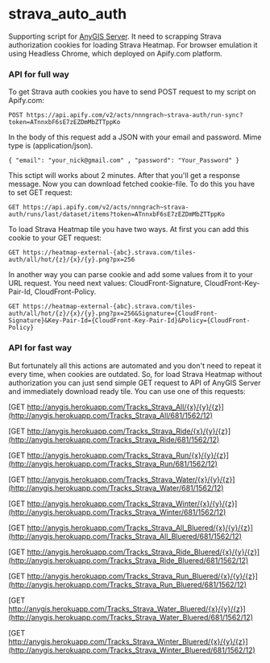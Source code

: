 # strava_auto_auth

Supporting script for [AnyGIS Server][00]. It need to scrapping Strava authorization cookies for loading Strava Heatmap. For browser emulation it using Headless Chrome, which deployed on Apify.com platform.

### API for full way

To get Strava auth cookies you have to send POST request to my script on Apify.com:

`POST https://api.apify.com/v2/acts/nnngrach~strava-auth/run-sync?token=ATnnxbF6sE7zEZDmMbZTTppKo`

In the body of this request add a JSON with your email and password. Mime type is (application/json).

`{ "email": "your_nick@gmail.com" , "password": "Your_Password" }`


This sctipt will works about 2 minutes. After that you'll get a response message. Now you can download fetched cookie-file. To do this you have to set GET request:

`GET https://api.apify.com/v2/acts/nnngrach~strava-auth/runs/last/dataset/items?token=ATnnxbF6sE7zEZDmMbZTTppKo`


To load Strava Heatmap tile you have two ways. At first you can add this cookie to your GET request:

`GET https://heatmap-external-{abc}.strava.com/tiles-auth/all/hot/{z}/{x}/{y}.png?px=256`

In another way you can parse cookie and add some values from it to your URL request. You need next values: CloudFront-Signature, CloudFront-Key-Pair-Id, CloudFront-Policy.

`GET https://heatmap-external-{abc}.strava.com/tiles-auth/all/hot/{z}/{x}/{y}.png?px=256&Signature={CloudFront-Signature}&Key-Pair-Id={CloudFront-Key-Pair-Id}&Policy={CloudFront-Policy}`


### API for fast way

But fortunately all this actions are automated and you don't need to repeat it every time, when cookies are outdated. So, for load Strava Heatmap without authorization you can just send simple GET request to API of AnyGIS Server and immediately download ready tile. You can use one of this requests:


[GET http://anygis.herokuapp.com/Tracks_Strava_All/{x}/{y}/{z}](http://anygis.herokuapp.com/Tracks_Strava_All/681/1562/12)

[GET http://anygis.herokuapp.com/Tracks_Strava_Ride/{x}/{y}/{z}](http://anygis.herokuapp.com/Tracks_Strava_Ride/681/1562/12)

[GET http://anygis.herokuapp.com/Tracks_Strava_Run/{x}/{y}/{z}](http://anygis.herokuapp.com/Tracks_Strava_Run/681/1562/12)

[GET http://anygis.herokuapp.com/Tracks_Strava_Water/{x}/{y}/{z}](http://anygis.herokuapp.com/Tracks_Strava_Water/681/1562/12)

[GET http://anygis.herokuapp.com/Tracks_Strava_Winter/{x}/{y}/{z}](http://anygis.herokuapp.com/Tracks_Strava_Winter/681/1562/12)


[GET http://anygis.herokuapp.com/Tracks_Strava_All_Bluered/{x}/{y}/{z}](http://anygis.herokuapp.com/Tracks_Strava_All_Bluered/681/1562/12)

[GET http://anygis.herokuapp.com/Tracks_Strava_Ride_Bluered/{x}/{y}/{z}](http://anygis.herokuapp.com/Tracks_Strava_Ride_Bluered/681/1562/12)

[GET http://anygis.herokuapp.com/Tracks_Strava_Run_Bluered/{x}/{y}/{z}](http://anygis.herokuapp.com/Tracks_Strava_Run_Bluered/681/1562/12)

[GET http://anygis.herokuapp.com/Tracks_Strava_Water_Bluered/{x}/{y}/{z}](http://anygis.herokuapp.com/Tracks_Strava_Water_Bluered/681/1562/12)

[GET http://anygis.herokuapp.com/Tracks_Strava_Winter_Bluered/{x}/{y}/{z}](http://anygis.herokuapp.com/Tracks_Strava_Winter_Bluered/681/1562/12)



[00]: https://github.com/nnngrach/AnyGIS_server